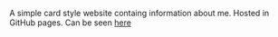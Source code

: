 
A simple card style website containg information about me. Hosted in GitHub pages. Can be seen [here](https://fuzzylogician1.github.io/)
